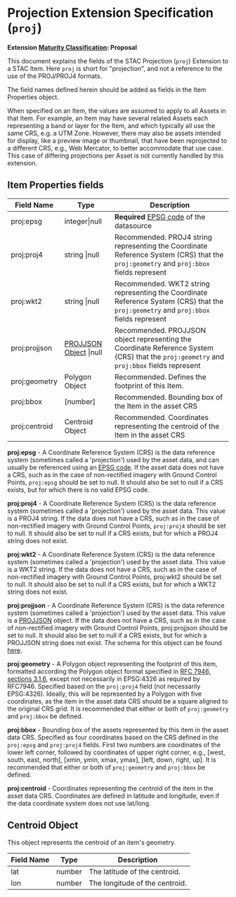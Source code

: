 # Projection Extension Specification (`proj`)

**Extension [Maturity Classification](../README.md#extension-maturity): Proposal**

This document explains the fields of the STAC Projection (`proj`) Extension to a STAC Item. Here `proj` is short
for "projection", and not a reference to the use of the PROJ/PROJ4 formats.

The field names defined herein should be added as fields in the Item Properties object. 

When specified on an Item, the values are assumed to apply to all Assets in that Item.  For example, an Item may have 
several related Assets each representing a band or layer for the Item, and which typically all use the same CRS, 
e.g. a UTM Zone.  However, there may also be assets intended for display, like a preview image or thumbnail, that have 
been reprojected to a different CRS, e.g., Web Mercator, to better accommodate that use case.  This case of differing 
projections per Asset is not currently handled by this extension.

## Item Properties fields

| Field Name       | Type                     | Description |
| ---------------- | ------------------------ | ----------- |
| proj:epsg        | integer\|null   | **Required** [EPSG code](http://www.epsg-registry.org/) of the datasource |
| proj:proj4       | string \|null   | Recommended. PROJ4 string representing the Coordinate Reference System (CRS) that the `proj:geometry` and `proj:bbox` fields represent |
| proj:wkt2        | string \|null   | Recommended. WKT2 string representing the Coordinate Reference System (CRS) that the `proj:geometry` and `proj:bbox` fields represent |
| proj:projjson    | [PROJJSON Object](https://proj.org/usage/projjson.html) \|null   | Recommended. PROJJSON object representing the Coordinate Reference System (CRS) that the `proj:geometry` and `proj:bbox` fields represent |
| proj:geometry    | Polygon Object  | Recommended. Defines the footprint of this Item. |
| proj:bbox        | [number]        | Recommended. Bounding box of the Item in the asset CRS |
| proj:centroid    | Centroid Object | Recommended. Coordinates representing the centroid of the Item in the asset CRS |

**proj:epsg** - A Coordinate Reference System (CRS) is the data reference system (sometimes called a
'projection') used by the asset data, and can usually be referenced using an [EPSG code](http://epsg.io).
If the asset data does not have a CRS, such as in the case of non-rectified imagery with Ground Control
Points, `proj:epsg` should be set to null. It should also be set to null if a CRS exists, but for which
there is no valid EPSG code.

**proj:proj4** - A Coordinate Reference System (CRS) is the data reference system (sometimes called a
'projection') used by the asset data. This value is a PROJ4 string.
If the data does not have a CRS, such as in the case of non-rectified imagery with Ground Control
Points, `proj:proj4` should be set to null. It should also be set to null if a CRS exists, but for which
a PROJ4 string does not exist.

**proj:wkt2** - A Coordinate Reference System (CRS) is the data reference system (sometimes called a
'projection') used by the asset data. This value is a WKT2 string.
If the data does not have a CRS, such as in the case of non-rectified imagery with Ground Control
Points, proj:wkt2 should be set to null. It should also be set to null if a CRS exists, but for which
a WKT2 string does not exist.

**proj:projjson** - A Coordinate Reference System (CRS) is the data reference system (sometimes called a
'projection') used by the asset data. This value is a [PROJJSON](https://proj.org/usage/projjson.html) object.
If the data does not have a CRS, such as in the case of non-rectified imagery with Ground Control
Points, proj:projjson should be set to null. It should also be set to null if a CRS exists, but for which
a PROJJSON string does not exist. The schema for this object can be found [here](https://proj.org/schemas/v0.1/projjson.schema.json).

**proj:geometry** - A Polygon object representing the footprint of this item, formatted according the Polygon 
object format specified in [RFC 7946, sections 3.1.6](https://tools.ietf.org/html/rfc7946), except not necessarily 
in EPSG:4326 as required by RFC7946.  Specified based on the `proj:proj4` field (not necessarily EPSG:4326). 
Ideally, this will be represented by a Polygon with five coordinates, as the item in the asset data CRS should be 
a square aligned to the original CRS grid.  It is recommended that either or both of `proj:geometry` and `proj:bbox` 
be defined.

**proj:bbox** - Bounding box of the assets represented by this item in the asset data CRS. Specified as four 
coordinates based on the CRS defined in the `proj:epsg` and `proj:proj4` fields.  First two numbers are coordinates 
of the lower left corner, followed by coordinates of upper right corner, e.g., \[west, south, east, north], 
\[xmin, ymin, xmax, ymax], \[left, down, right, up]. It is recommended that either or both of `proj:geometry` 
and `proj:bbox` be defined.

**proj:centroid** - Coordinates representing the centroid of the item in the asset data CRS.  Coordinates are 
defined in latitude and longitude, even if the data coordinate system does not use lat/long.

## Centroid Object

This object represents the centroid of an item's geometry.

| Field Name          | Type   | Description                                                  |
| ------------------- | ------ | ------------------------------------------------------------ |
| lat                 | number | The latitude of the centroid.  |
| lon                 | number | The longitude of the centroid. |
